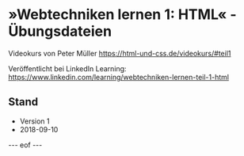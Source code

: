 # »Webtechniken lernen 1: HTML« - Übungsdateien

Videokurs von Peter Müller
https://html-und-css.de/videokurs/#teil1

Veröffentlicht bei LinkedIn Learning:  
https://www.linkedin.com/learning/webtechniken-lernen-teil-1-html


## Stand
- Version 1 
- 2018-09-10 

--- eof --- 